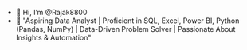 - 👋 Hi, I’m @Rajak8800
- 👀 "Aspiring Data Analyst | Proficient in SQL, Excel, Power BI, Python (Pandas, NumPy) | Data-Driven Problem Solver | Passionate About Insights & Automation"
  


<!---
Rajak8800/Rajak8800 is a ✨ special ✨ repository because its `README.md` (this file) appears on your GitHub profile.
You can click the Preview link to take a look at your changes.
--->
